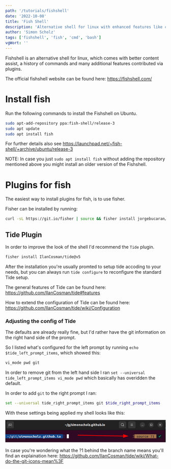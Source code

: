 ```yaml
---
path: '/tutorials/fishshell'
date: '2022-10-08'
title: 'Fish Shell'
description: 'Alternative shell for linux with enhanced features like command history'
author: 'Simon Scholz'
tags: ['fishshell', 'fish', 'cmd', 'bash']
vgWort: ''
---
```


Fishshell is an alternative shell for linux, which comes with better content assist, a history of commands and many additional features contributed via plugins.

The official fishshell website can be found here: https://fishshell.com/

# Install fish

Run the following commands to install the Fishshell on Ubuntu.

```bash
sudo apt-add-repository ppa:fish-shell/release-3
sudo apt update
sudo apt install fish
```

For further details also see https://launchpad.net/~fish-shell/+archive/ubuntu/release-3

NOTE: In case you just `sudo apt install fish` without adding the repository mentioned above you might install an older version of the Fishshell.

# Plugins for fish

The easiest way to install plugins for fish, is to use fisher.

Fisher can be installed by running:

```bash
curl -sL https://git.io/fisher | source && fisher install jorgebucaran/fisher
```

## Tide Plugin

In order to improve the look of the shell I'd recommend the `Tide` plugin.

```bash
fisher install IlanCosman/tide@v5
```

After the installation you're usually promted to setup tide accoding to your needs, but you can always run `tide configure` to reconfigure the standard Tide setup.

The general features of Tide can be found here:
https://github.com/IlanCosman/tide#features

How to extend the configuration of Tide can be found here:
https://github.com/IlanCosman/tide/wiki/Configuration

### Adjusting the config of Tide

The defaults are already really fine, but I'd rather have the git information on the right hand side of the prompt.

So I listed what's configured for the left prompt by running `echo $tide_left_prompt_items`, which showed this:

```bash
vi_mode pwd git
```

In order to remove git from the left hand side I ran `set --universal tide_left_prompt_items vi_mode pwd` which basically has overidden the default.

In order to add `git` to the right prompt I ran:

```bash
set --universal tide_right_prompt_items git $tide_right_prompt_items
```

With these settings being applied my shell looks like this:

![Git Infos on right side prompt](./git_right_prompt.png)

In case you're wondering what the ?1 behind the branch name means you'll find an explaination here: https://github.com/IlanCosman/tide/wiki/What-do-the-git-icons-mean%3F